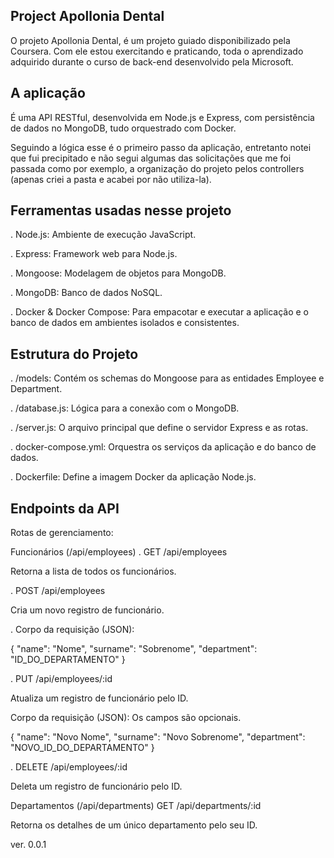 ## Project Apollonia Dental

O projeto Apollonia Dental, é um projeto guiado disponibilizado pela Coursera.
Com ele estou exercitando e praticando, toda o aprendizado adquirido durante o curso de back-end desenvolvido pela Microsoft.

## A aplicação
É uma API RESTful, desenvolvida em Node.js e Express, com persistência de dados no MongoDB, tudo orquestrado com Docker.

Seguindo a lógica esse é o primeiro passo da aplicação, entretanto notei que fui precipitado e não segui algumas das solicitações que me foi passada como por exemplo, a organização do projeto pelos controllers (apenas criei a pasta e acabei por não utiliza-la).


## Ferramentas usadas nesse projeto

. Node.js: 
    Ambiente de execução JavaScript.

. Express: 
    Framework web para Node.js.

. Mongoose: 
    Modelagem de objetos para MongoDB.

. MongoDB: 
    Banco de dados NoSQL.

. Docker & Docker Compose: 
    Para empacotar e executar a aplicação e o banco de dados em ambientes isolados e consistentes.

## Estrutura do Projeto

. /models: 
    Contém os schemas do Mongoose para as entidades Employee e Department.

. /database.js: 
    Lógica para a conexão com o MongoDB.

. /server.js: 
    O arquivo principal que define o servidor Express e as rotas.

. docker-compose.yml: 
    Orquestra os serviços da aplicação e do banco de dados.

. Dockerfile: 
    Define a imagem Docker da aplicação Node.js.


## Endpoints da API

Rotas de gerenciamento: 

Funcionários (/api/employees)
. GET /api/employees

Retorna a lista de todos os funcionários.

. POST /api/employees

Cria um novo registro de funcionário.

. Corpo da requisição (JSON):

{
  "name": "Nome",
  "surname": "Sobrenome",
  "department": "ID_DO_DEPARTAMENTO"
}

. PUT /api/employees/:id

Atualiza um registro de funcionário pelo ID.

Corpo da requisição (JSON): Os campos são opcionais.

{
  "name": "Novo Nome",
  "surname": "Novo Sobrenome",
  "department": "NOVO_ID_DO_DEPARTAMENTO"
}

. DELETE /api/employees/:id

Deleta um registro de funcionário pelo ID.

Departamentos (/api/departments)
GET /api/departments/:id

Retorna os detalhes de um único departamento pelo seu ID.

ver. 0.0.1